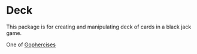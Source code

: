 # Deck

This package is for creating and manipulating deck of cards in a black jack game.

One of [Gophercises](https://gophercises.com/exercises)
